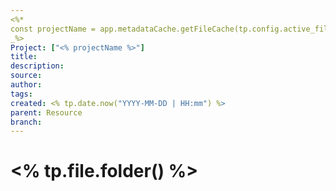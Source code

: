 ```yaml
---
<%* 
const projectName = app.metadataCache.getFileCache(tp.config.active_file)?.frontmatter?.Project;
_%>
Project: ["<% projectName %>"]
title: 
description: 
source: 
author: 
tags: 
created: <% tp.date.now("YYYY-MM-DD | HH:mm") %>
parent: Resource
branch: 
---
```

# <% tp.file.folder() %>


